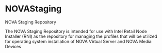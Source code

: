 # NOVAStaging
NOVA Staging Repository

The NOVA Staging Repository is intended for use with Intel Retail Node Installer (RNI) as the repository for managing the profiles that will be utilized for operating system installation of NOVA Virtual Server and NOVA Media Devices
